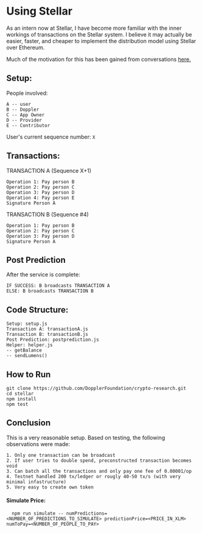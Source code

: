 # Using Stellar

As an intern now at Stellar, I have become more familiar with the inner workings of transactions on the Stellar system. I believe it may actually be easier, faster, and cheaper to implement the distribution model using Stellar over Ethereum.

Much of the motivation for this has been gained from conversations [here.](https://galactictalk.org/d/984-creating-transactions-for-a-simple-binary-distribution-model)

## Setup:
People involved:
```
A -- user
B -- Doppler
C -- App Owner
D -- Provider
E -- Contributor
```

User's current sequence number: ```X```

## Transactions:

TRANSACTION A (Sequence X+1)
```
Operation 1: Pay person B
Operation 2: Pay person C
Operation 3: Pay person D
Operation 4: Pay person E
Signature Person A
```

TRANSACTION B (Sequence #4)
```
Operation 1: Pay person B
Operation 2: Pay person C
Operation 3: Pay person D
Signature Person A
```

## Post Prediction
After the service is complete:
```
IF SUCCESS: B broadcasts TRANSACTION A
ELSE: B broadcasts TRANSACTION B
```

## Code Structure:
```
Setup: setup.js
Transaction A: transactionA.js
Transaction B: transactionB.js
Post Prediction: postprediction.js
Helper: helper.js
-- getBalance
-- sendLumens()
```

## How to Run
```
git clone https://github.com/DopplerFoundation/crypto-research.git
cd stellar
npm install
npm test
```

## Conclusion
This is a very reasonable setup. Based on testing, the following observations were made:
```
1. Only one transaction can be broadcast
2. If user tries to double spend, preconstructed transaction becomes void
3. Can batch all the transactions and only pay one fee of 0.00001/op
4. Testnet handled 200 tx/ledger or rougly 40-50 tx/s (with very minimal infastructure)
5. Very easy to create own token
```

#### Simulate Price:
```
  npm run simulate -- numPredictions=<NUMBER_OF_PREDICTIONS_TO_SIMULATE> predictionPrice=<PRICE_IN_XLM> numToPay=<NUMBER_OF_PEOPLE_TO_PAY>
```

